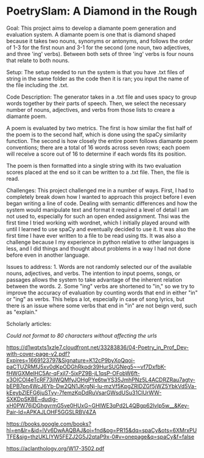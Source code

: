 # PoetrySlam: A Diamond in the Rough

Goal: This project aims to develop a diamante poem generation and evaluation 
system. A diamante poem is one that is diamond shaped because it takes two 
nouns, synonyms or antonyms, and follows the order of 1-3 for the first noun 
and 3-1 for the second (one noun, two adjectives, and three 'ing' verbs). 
Between both sets of three 'ing' verbs is four nouns that relate to both nouns.

Setup: The setup needed to run the system is that you have .txt files of string
in the same folder as the code then it is ran; you input the name of the file 
including the .txt.

Code Description: The generator takes in a .txt file and uses spacy to group 
words together by their parts of speech. Then, we select the necessary number 
of nouns, adjectives, and verbs from those lists to creare a diamante poem.

A poem is evaluated by two metrics. The first is how similar the fist half of 
the poem is to the second half, which is done using the spaCy similarity 
function. The second is how closely the entire poem follows diamante poem 
conventions; there are a total of 16 words across seven rows; each poem will 
receive a score out of 16 to determine if each words fits its position.

The poem is then formatted into a single string with its two evaluation scores 
placed at the end so it can be written to a .txt file. Then, the file is read.

Challenges: This project challenged me in a number of ways. First, I had to 
completely break down how I wanted to approach this project before I even began
writing a line of code. Dealing with semantic differences and how the system 
would manipulate text and format it required a level of detail I am not used 
to, especially for such an open ended assignment. Thsi was the first time I 
tried working with wordnet, which I initially played around with until I 
learned to use spaCy and eventually decided to use it. It was also the first 
time I have ever written to a file to be read using tts. It was also a 
challenge because I my experience in python relative to other languages is 
less, and I did things and thought about problems in a way I had not done 
before even in another language.

Issues to address: 1. Words are not randomly selected our of the available 
nouns, adjectives, and verbs. The intention to input poems, songs, or passages 
allows the system to take advantage of the inherent relation between the words.
2. Some "ing" verbs are shortened to "in," so we try to improve the accuracy of
evaluation by counting words that end in either "in" or "ing" as verbs. This 
helps a lot, especially in case of song lyrics, but there is an issue where 
some verbs that end in "in" are not beign verd, such as "explain."

Scholarly articles:

*Could not format to 80 characters without affecting the urls*

https://d1wqtxts1xzle7.cloudfront.net/33283836/04-Poetry_in_Prof_Dev-with-cover-page-v2.pdf?Expires=1669123797&Signature=K12cP9byXoQqoi-paCTUZRMfJ5xv0dKpODGhRkpdr39HurSUGNeg5~~vf7DxfbK-fHWGXMeIHC5Ar-qFxjI7-5ixPZ9B-jL1qsP-OFobW6ft-x3OICOl4eTcRF73jlWQMfyJOHgPYe6twYS35JmhPNz5L4ACDRZRau7agty-bEPB7pn4WcJ6Yb-Dw2QN1JKrgNj-Iu-mzVf5KpgZRIDZGf5jWZ5YbkVd5Va-kEeybZlEFG6juSTvy-7femzKpDdRuVsarGWsdUSu31ClUrWW-SXKDpSKBE~dudig-xH0PW76jDGhgvrmG5ve0HUxG~GHlWE3qPd2L4QBgp62lvIp5w__&Key-Pair-Id=APKAJLOHF5GGSLRBV4ZA

https://books.google.com/books?hl=en&lr=&id=lVv6DwAAQBAJ&oi=fnd&pg=PR15&dq=spaCy&ots=6XMrxPUTFE&sig=thzUKLIYW5FEZJ2G5J2qtaP9x-0#v=onepage&q=spaCy&f=false

https://aclanthology.org/W17-3502.pdf
